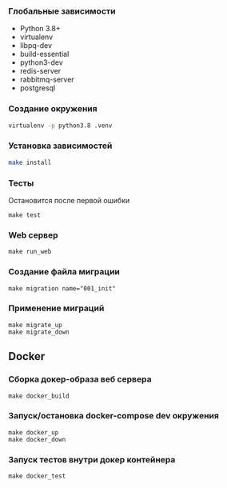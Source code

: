 ### Глобальные зависимости
* Python 3.8+
* virtualenv
* libpq-dev
* build-essential 
* python3-dev
* redis-server
* rabbitmq-server
* postgresql

### Создание окружения
```bash
virtualenv -p python3.8 .venv
```
### Установка зависимостей
```bash
make install
```

### Тесты
Остановится после первой ошибки
```shell
make test
```

### Web сервер
```shell
make run_web
```

### Создание файла миграции
```shell
make migration name="001_init"
```

### Применение миграций
```shell
make migrate_up
make migrate_down
```

## Docker

### Сборка докер-образа веб сервера
```shell
make docker_build
```

### Запуск/остановка docker-compose dev окружения
```shell
make docker_up
make docker_down
```

### Запуск тестов внутри докер контейнера
```shell
make docker_test
```
